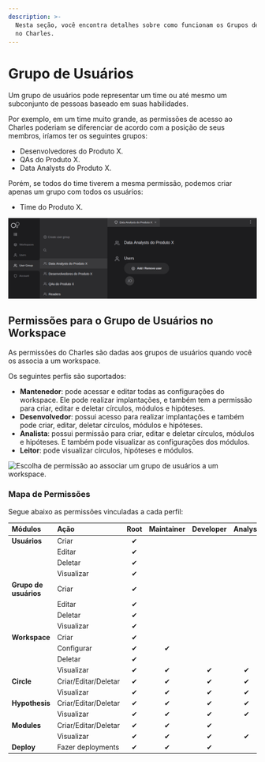 ```yaml
---
description: >-
  Nesta seção, você encontra detalhes sobre como funcionam os Grupos de Usuários
  no Charles.
---
```


# Grupo de Usuários

Um grupo de usuários pode representar um time ou até mesmo um subconjunto de pessoas baseado em suas habilidades. 

Por exemplo, em um time muito grande, as permissões de acesso ao Charles poderiam se diferenciar de acordo com a posição de seus membros, iríamos ter os seguintes grupos:

* Desenvolvedores do Produto X.
* QAs do Produto X.
* Data Analysts do Produto X.

Porém, se todos do time tiverem a mesma permissão, podemos criar apenas um grupo com todos os usuários:

* Time do Produto X.

![Visualiza&#xE7;&#xE3;o do Grupo de Usu&#xE1;rios &quot;Data Analysts do Produto X&quot;](../.gitbook/assets/image%20%283%29.png)

## Permissões para o Grupo de Usuários no Workspace

As permissões do Charles são dadas aos grupos de usuários quando você os associa a um workspace.

Os seguintes perfis são suportados: 

* **Mantenedor**: pode acessar e editar todas as configurações do workspace. Ele pode realizar implantações, e também tem a permissão para criar, editar e deletar círculos, módulos e hipóteses.
* **Desenvolvedor**: possui acesso para realizar implantações e também pode criar, editar, deletar círculos, módulos e hipóteses. 
* **Analista**: possui permissão para criar, editar e deletar círculos, módulos e hipóteses. E também pode visualizar as configurações dos módulos.
* **Leitor**: pode visualizar círculos, hipóteses e módulos.

![Escolha de permiss&#xE3;o ao associar um grupo de usu&#xE1;rios a um workspace.](../.gitbook/assets/chrome-capture-3-.gif)

### Mapa de Permissões

Segue abaixo as permissões vinculadas a cada perfil:

| Módulos | Ação | Root | Maintainer | Developer | Analyst  | Reader |
| :--- | :--- | :---: | :---: | :---: | :---: | :---: |
| **Usuários** | Criar  | ✔  |   |   |   |   |
|   | Editar | ✔  |   |   |   |   |
|   | Deletar | ✔  |   |   |   |   |
|   | Visualizar  | ✔  |   |   |   |   |
| **Grupo de usuários** | Criar | ✔  |   |   |   |   |
|   | Editar  | ✔  |   |   |   |   |
|   | Deletar | ✔  |   |   |   |   |
|   | Visualizar  | ✔  |   |   |   |   |
| **Workspace** | Criar | ✔  |   |   |   |   |
|   | Configurar | ✔ | ✔ |   |   |   |
|   | Deletar | ✔  |   |   |   |   |
|   | Visualizar | ✔  | ✔  | ✔  | ✔  | ✔  |
| **Circle** | Criar/Editar/Deletar | ✔  | ✔  | ✔  | ✔  |   |
|   | Visualizar | ✔  | ✔  | ✔  | ✔  | ✔  |
| **Hypothesis** | Criar/Editar/Deletar | ✔  | ✔  | ✔  | ✔  |   |
|   | Visualizar | ✔  | ✔  | ✔  | ✔  | ✔  |
| **Modules**  | Criar/Editar/Deletar | ✔  | ✔  | ✔  |   |   |
|   | Visualizar  | ✔  | ✔  | ✔  | ✔  | ✔  |
| **Deploy**  | Fazer deployments | ✔  | ✔  | ✔  |   |   |

